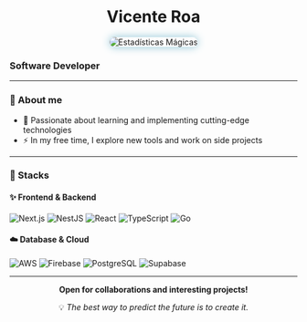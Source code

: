<div align="center">
  
#  **Vicente Roa** 

<div align="center">
  <img src="https://github-readme-stats.vercel.app/api?username=thewizardshell&show_icons=true&theme=ayu-mirage" alt="Estadísticas Mágicas" style="border-radius: 15px; box-shadow: 0 0 15px #8ec5d6;" />
</div>

</div>

###  Software Developer 

---
### 📜 About me

- 🌱 Passionate about learning and implementing cutting-edge technologies  
- ⚡ In my free time, I explore new tools and work on side projects  

---

### 🧰 Stacks

#### ✨ Frontend & Backend
![Next.js](https://img.shields.io/badge/Next.js-Fullstack-cab7a2?style=for-the-badge&logo=next.js&logoColor=black)
![NestJS](https://img.shields.io/badge/NestJS-API-c89f9c?style=for-the-badge&logo=nestjs&logoColor=white)
![React](https://img.shields.io/badge/React-UI%20Library-d5c4b3?style=for-the-badge&logo=react&logoColor=61DAFB)
![TypeScript](https://img.shields.io/badge/TypeScript-Static%20Typing-b9a186?style=for-the-badge&logo=typescript&logoColor=white)
![Go](https://img.shields.io/badge/Go-CLI%20%26%20Backend-c7a38a?style=for-the-badge&logo=go&logoColor=white)

#### ☁️ Database & Cloud
![AWS](https://img.shields.io/badge/AWS-Cloud-d3bfae?style=for-the-badge&logo=amazon-aws&logoColor=white)
![Firebase](https://img.shields.io/badge/Firebase-Realtime%20DB-edc9af?style=for-the-badge&logo=firebase&logoColor=black)
![PostgreSQL](https://img.shields.io/badge/PostgreSQL-SQL-dbbea9?style=for-the-badge&logo=postgresql&logoColor=white)
![Supabase](https://img.shields.io/badge/Supabase-Edge%20DB-c4b6a6?style=for-the-badge&logo=supabase&logoColor=white)

---

<div align="center">
  <b>Open for collaborations and interesting projects!</b>
  
  <p>💡 <i>The best way to predict the future is to create it.</i></p>
</div>

